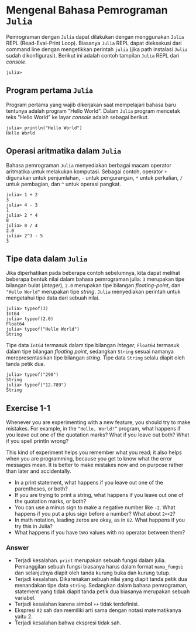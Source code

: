 # Mengenal Bahasa Pemrograman `Julia`

Pemrograman dengan `Julia` dapat dilakukan dengan menggunakan `Julia` REPL (Read-Eval-Print Loop). Biasanya `Julia` REPL dapat dieksekusi dari command line dengan mengetikkan perintah `julia` (jika path instalasi `Julia` sudah dikonfigurasi). Berikut ini adalah contoh tampilan `Julia` REPL dari *console*.

```console
julia>
```

## Program pertama `Julia`

Program pertama yang wajib dikerjakan saat mempelajari bahasa baru tentunya adalah program "Hello World". Dalam `Julia` program mencetak teks "Hello World" ke layar *console* adalah sebagai berikut.

```console
julia> println("Hello World")
Hello World
```

## Operasi aritmatika dalam `Julia`

Bahasa pemrograman `Julia` menyediakan berbagai macam operator aritmatika untuk melakukan komputasi. Sebagai contoh, operator `+` digunakan untuk penjumlahan, `-` untuk pengurangan, `*` untuk perkalian, `/` untuk pembagian, dan `^` untuk operasi pangkat.

```console
julia> 1 + 2
3
julia> 4 - 3
1
julia> 2 * 4
8
julia> 8 / 4
2.0
julia> 2^3 - 5
3
```

## Tipe data dalam `Julia`

Jika diperhatikan pada beberapa contoh sebelumnya, kita dapat melihat beberapa bentuk nilai dalam bahasa pemrograman julia: `3` merupakan tipe bilangan bulat (*integer*), `2.0` merupakan tipe bilangan *floating-point*, dan `"Hello World"` merupakan tipe *string*. `Julia` menyediakan perintah untuk mengetahui tipe data dari sebuah nilai.

```console
julia> typeof(3)
Int64
julia> typeof(2.0)
Float64
julia> typeof("Hello World")
String
```

Tipe data `Int64` termasuk dalam tipe bilangan *integer*, `Float64` termasuk dalam tipe bilangan *floating point*, sedangkan `String` sesuai namanya merepresentasikan tipe bilangan *string*. Tipe data `String` selalu diapit oleh tanda petik dua.

```console
julia> typeof("290")
String
julia> typeof("12.789")
String
```

## Exercise 1-1

Whenever you are experimenting with a new feature, you should try to make mistakes. For example, in the `“Hello, World!”` program, what happens if you leave out one of the quotation marks? What if you leave out both? What if you spell println wrong?

This kind of experiment helps you remember what you read; it also helps when you are programming, because you get to know what the error messages mean. It is better to make mistakes now and on purpose rather than later and accidentally.

- In a print statement, what happens if you leave out one of the parentheses, or both?
- If you are trying to print a string, what happens if you leave out one of the quotation marks, or both?
- You can use a minus sign to make a negative number like `-2`. What happens if you put a plus sign before a number? What about `2++2`?
- In math notation, leading zeros are okay, as in `02`. What happens if you try this in Julia?
- What happens if you have two values with no operator between them?

### Answer

- Terjadi kesalahan. `print` merupakan sebuah fungsi dalam julia. Pemanggilan sebuah fungsi biasanya harus dalam format `nama_fungsi` dan selanjutnya diapit oleh tanda kurung buka dan kurung tutup.
- Terjadi kesalahan. Dikarenakan sebuah nilai yang diapit tanda petik dua menandakan tipe data `string`. Sedangkan dalam bahasa pemrograman, statement yang tidak diapit tanda petik dua biasanya merupakan sebuah variabel.
- Terjadi kesalahan karena simbol `++` tidak terdefinisi.
- Ekspresi `02` sah dan memiliki arti sama dengan notasi matematikanya yaitu 2.
- Terjadi kesalahan bahwa ekspresi tidak sah.
